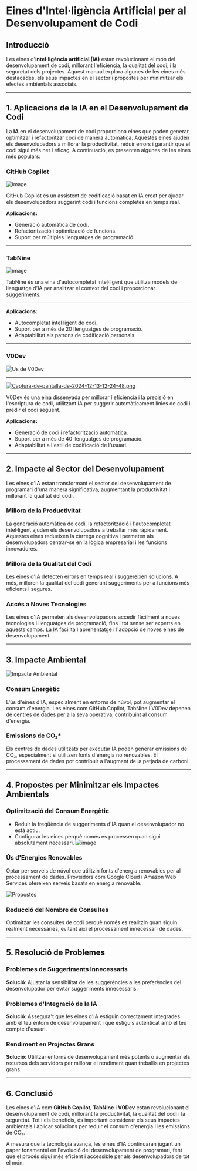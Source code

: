 # Eines d'Intel·ligència Artificial per al Desenvolupament de Codi

## Introducció

Les eines d'**intel·ligència artificial (IA)** estan revolucionant el món del desenvolupament de codi, millorant l'eficiència, la qualitat del codi, i la seguretat dels projectes. Aquest manual explora algunes de les eines més destacades, els seus impactes en el sector i propostes per minimitzar els efectes ambientals associats.

---

## 1. Aplicacions de la IA en el Desenvolupament de Codi

La **IA** en el desenvolupament de codi proporciona eines que poden generar, optimitzar i refactoritzar codi de manera automàtica. Aquestes eines ajuden els desenvolupadors a millorar la productivitat, reduir errors i garantir que el codi sigui més net i eficaç. A continuació, es presenten algunes de les eines més populars:

### **GitHub Copilot**
![image](https://github.com/user-attachments/assets/9191bbb3-bd36-4497-9784-951306850ce7)

GitHub Copilot és un assistent de codificació basat en IA creat per ajudar els desenvolupadors suggerint codi i funcions completes en temps real.

**Aplicacions:**
- Generació automàtica de codi.
- Refactorització i optimització de funcions.
- Suport per múltiples llenguatges de programació.

---
### **TabNine**
![image](https://github.com/user-attachments/assets/d8808595-1869-4dbe-9ddc-7cb6003c01a6)

TabNine és una eina d'autocompletat intel·ligent que utilitza models de llenguatge d'IA per analitzar el context del codi i proporcionar suggeriments.

---
**Aplicacions:**
- Autocompletat intel·ligent de codi.
- Suport per a més de 20 llenguatges de programació.
- Adaptabilitat als patrons de codificació personals.
  
---
### **V0Dev**
![Us de V0Dev](https://i.postimg.cc/brLj8wxK/Captura-de-pantalla-de-2024-12-10-09-07-48.png)

---
[![Captura-de-pantalla-de-2024-12-13-12-24-48.png](https://i.postimg.cc/bvw2DqW1/Captura-de-pantalla-de-2024-12-13-12-24-48.png)](https://postimg.cc/21g5gNz5)

V0Dev és una eina dissenyada per millorar l'eficiència i la precisió en l'escriptura de codi, utilitzant IA per suggerir automàticament línies de codi i predir el codi següent.

**Aplicacions:**
- Generació de codi i refactorització automàtica.
- Suport per a més de 40 llenguatges de programació.
- Adaptabilitat a l'estil de codificació de l'usuari.




---

## 2. Impacte al Sector del Desenvolupament

Les eines d'IA estan transformant el sector del desenvolupament de programari d'una manera significativa, augmentant la productivitat i millorant la qualitat del codi.

### **Millora de la Productivitat**
La generació automàtica de codi, la refactorització i l'autocompletat intel·ligent ajuden els desenvolupadors a treballar més ràpidament. Aquestes eines redueixen la càrrega cognitiva i permeten als desenvolupadors centrar-se en la lògica empresarial i les funcions innovadores.

### **Millora de la Qualitat del Codi**
Les eines d'IA detecten errors en temps real i suggereixen solucions. A més, milloren la qualitat del codi generant suggeriments per a funcions més eficients i segures.

### **Accés a Noves Tecnologies**
Les eines d'IA permeten als desenvolupadors accedir fàcilment a noves tecnologies i llenguatges de programació, fins i tot sense ser experts en aquests camps. La IA facilita l'aprenentatge i l'adopció de noves eines de desenvolupament.

---

## 3. Impacte Ambiental
![Impacte Ambiental](https://www.repsol.com/content/dam/repsol-corporate/es/energia-e-innovacion/consumo-energetico-cabecera.jpg)
### **Consum Energètic**
L'ús d'eines d'IA, especialment en entorns de núvol, pot augmentar el consum d'energia. Les eines com GitHub Copilot, TabNine i V0Dev depenen de centres de dades per a la seva operativa, contribuint al consum d'energia.

### **Emissions de CO₂***
Els centres de dades utilitzats per executar IA poden generar emissions de CO₂, especialment si utilitzen fonts d'energia no renovables. El processament de dades pot contribuir a l'augment de la petjada de carboni.


---

## 4. Propostes per Minimitzar els Impactes Ambientals

### **Optimització del Consum Energètic**
- Reduir la freqüència de suggeriments d'IA quan el desenvolupador no està actiu.
- Configurar les eines perquè només es processen quan sigui absolutament necessari.
![image](https://github.com/user-attachments/assets/61312844-5b98-4346-845b-02ad4b1c600a)

### **Ús d'Energies Renovables**
Optar per serveis de núvol que utilitzin fonts d'energia renovables per al processament de dades. Proveïdors com Google Cloud i Amazon Web Services ofereixen serveis basats en energia renovable.

![Propostes](https://www.laecuaciondigital.com/wp-content/uploads/2024/06/energia-renovable_la-ecuacion-digital.jpg)
### **Reducció del Nombre de Consultes**
Optimitzar les consultes de codi perquè només es realitzin quan siguin realment necessàries, evitant així el processament innecessari de dades.

---

## 5. Resolució de Problemes

### **Problemes de Suggeriments Innecessaris**
**Solució**: Ajustar la sensibilitat de les suggerències a les preferències del desenvolupador per evitar suggeriments innecessaris.

### **Problemes d'Integració de la IA**
**Solució**: Assegura't que les eines d'IA estiguin correctament integrades amb el teu entorn de desenvolupament i que estiguis autenticat amb el teu compte d'usuari.

### **Rendiment en Projectes Grans**
**Solució**: Utilitzar entorns de desenvolupament més potents o augmentar els recursos dels servidors per millorar el rendiment quan treballis en projectes grans.

---

## 6. Conclusió

Les eines d'IA com **GitHub Copilot**, **TabNine** i **V0Dev** estan revolucionant el desenvolupament de codi, millorant la productivitat, la qualitat del codi i la seguretat. Tot i els beneficis, és important considerar els seus impactes ambientals i aplicar solucions per reduir el consum d'energia i les emissions de CO₂.

A mesura que la tecnologia avança, les eines d'IA continuaran jugant un paper fonamental en l'evolució del desenvolupament de programari, fent que el procés sigui més eficient i accessible per als desenvolupadors de tot el món.



